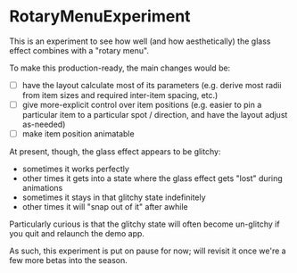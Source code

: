 # RotaryMenuExperiment

This is an experiment to see how well (and how aesthetically) the glass effect combines with a "rotary menu".

To make this production-ready, the main changes would be:

- [ ] have the layout calculate most of its parameters (e.g. derive most radii from item sizes and required inter-item spacing, etc.)
- [ ] give more-explicit control over item positions (e.g. easier to pin a particular item to a particular spot / direction, and have the layout adjust as-needed)
- [ ] make item position animatable

At present, though, the glass effect appears to be glitchy:

- sometimes it works perfectly
- other times it gets into a state where the glass effect gets "lost" during animations
- sometimes it stays in that glitchy state indefinitely
- other times it will "snap out of it" after awhile

Particularly curious is that the glitchy state will often become un-glitchy if you quit and relaunch the demo app.

As such, this experiment is put on pause for now; will revisit it once we're a few more betas into the season.
